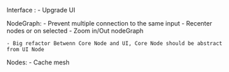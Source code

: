 Interface :
	- Upgrade UI

NodeGraph:
	- Prevent multiple connection to the same input
	- Recenter nodes or on selected
	- Zoom in/Out nodeGraph

	- Big refactor Betwenn Core Node and UI, Core Node should be abstract from UI Node

Nodes:
	- Cache mesh